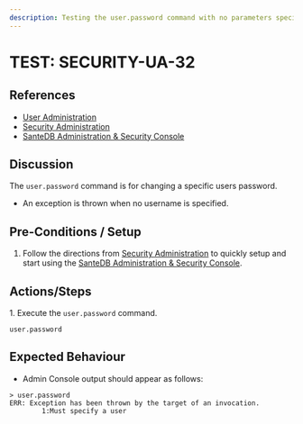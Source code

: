 ```yaml
---
description: Testing the user.password command with no parameters specified.
---
```


# TEST: SECURITY-UA-32

## References

* [User Administration](../../../../../../operations/system-administration/host-administration/santedb-icdr-admin-console/user-administration.md)
* [Security Administration](../../../../../../operations/system-administration/security-administration/#demo-environment)&#x20;
* [SanteDB Administration & Security Console](../../../../../../operations/system-administration/host-administration/santedb-icdr-admin-console/)

## Discussion

The `user.password` command is for changing a specific users password.

* An exception is thrown when no username is specified.

## Pre-Conditions / Setup

1. Follow the directions from [Security Administration](../../../../../../operations/system-administration/security-administration/#demo-environment) to quickly setup and start using the [SanteDB Administration & Security Console](../../../../../../operations/system-administration/host-administration/santedb-icdr-admin-console/).

## Actions/Steps

1\. Execute the `user.password` command.

```
user.password
```

## Expected Behaviour

* Admin Console output should appear as follows:

```
> user.password
ERR: Exception has been thrown by the target of an invocation.
        1:Must specify a user
```
